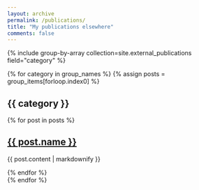 ```yaml
---
layout: archive
permalink: /publications/
title: "My publications elsewhere"
comments: false
---
```


{% include group-by-array collection=site.external_publications field="category" %}

{% for category in group_names %}
  {% assign posts = group_items[forloop.index0] %}
  <h2 id="{{ category }}" class="archive__subtitle">{{ category }}</h2>
  {% for post in posts %}
  <h2>
    <a href="{{ post.external_url }}">
      {{ post.name }}
    </a>
  </h2>
  <p>{{ post.content | markdownify }}</p>
  {% endfor %}
  <br>
{% endfor %}
